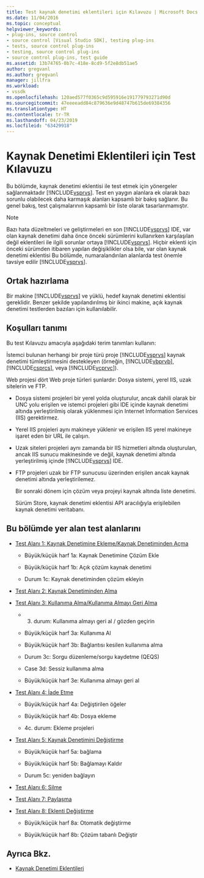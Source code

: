 ```yaml
---
title: Test kaynak denetimi eklentileri için Kılavuzu | Microsoft Docs
ms.date: 11/04/2016
ms.topic: conceptual
helpviewer_keywords:
- plug-ins, source control
- source control [Visual Studio SDK], testing plug-ins
- tests, source control plug-ins
- testing, source control plug-ins
- source control plug-ins, test guide
ms.assetid: 13b74765-0b7c-418e-8cd9-5f2e8db51ae5
author: gregvanl
ms.author: gregvanl
manager: jillfra
ms.workload:
- vssdk
ms.openlocfilehash: 120aed577f0365c9d595916e191779793271d90d
ms.sourcegitcommit: 47eeeeadd84c879636e9d48747b615de69384356
ms.translationtype: HT
ms.contentlocale: tr-TR
ms.lasthandoff: 04/23/2019
ms.locfileid: "63429918"
---
```

# <a name="test-guide-for-source-control-plug-ins"></a>Kaynak Denetimi Eklentileri için Test Kılavuzu
Bu bölümde, kaynak denetimi eklentisi ile test etmek için yönergeler sağlanmaktadır [!INCLUDE[vsprvs](../../code-quality/includes/vsprvs_md.md)]. Test en yaygın alanlara ek olarak bazı sorunlu olabilecek daha karmaşık alanları kapsamlı bir bakış sağlanır. Bu genel bakış, test çalışmalarının kapsamlı bir liste olarak tasarlanmamıştır.

> [!NOTE]
> Bazı hata düzeltmeleri ve geliştirmeleri en son [!INCLUDE[vsprvs](../../code-quality/includes/vsprvs_md.md)] IDE, var olan kaynak denetimi daha önce önceki sürümlerini kullanırken karşılaşılan değil eklentileri ile ilgili sorunlar ortaya [!INCLUDE[vsprvs](../../code-quality/includes/vsprvs_md.md)]. Hiçbir eklenti için önceki sürümden itibaren yapılan değişiklikler olsa bile, var olan kaynak denetimi eklentisi Bu bölümde, numaralandırılan alanlarda test önemle tavsiye edilir [!INCLUDE[vsprvs](../../code-quality/includes/vsprvs_md.md)].

## <a name="common-preparation"></a>Ortak hazırlama
 Bir makine [!INCLUDE[vsprvs](../../code-quality/includes/vsprvs_md.md)] ve yüklü, hedef kaynak denetimi eklentisi gereklidir. Benzer şekilde yapılandırılmış bir ikinci makine, açık kaynak denetimi testlerden bazıları için kullanılabilir.

## <a name="definition-of-terms"></a>Koşulları tanımı
 Bu test Kılavuzu amacıyla aşağıdaki terim tanımları kullanın:

 İstemci bulunan herhangi bir proje türü proje [!INCLUDE[vsprvs](../../code-quality/includes/vsprvs_md.md)] kaynak denetimi tümleştirmesini destekleyen (örneğin, [!INCLUDE[vbprvb](../../code-quality/includes/vbprvb_md.md)], [!INCLUDE[csprcs](../../data-tools/includes/csprcs_md.md)], veya [!INCLUDE[vcprvc](../../code-quality/includes/vcprvc_md.md)]).

 Web projesi dört Web proje türleri şunlardır: Dosya sistemi, yerel IIS, uzak sitelerin ve FTP.

- Dosya sistemi projeleri bir yerel yolda oluşturulur, ancak dahili olarak bir UNC yolu erişilen ve istemci projeleri gibi IDE içinde kaynak denetimi altında yerleştirilmiş olarak yüklenmesi için Internet Information Services (IIS) gerektirmez.

- Yerel IIS projeleri aynı makineye yüklenir ve erişilen IIS yerel makineye işaret eden bir URL ile çalışın.

- Uzak siteleri projeleri aynı zamanda bir IIS hizmetleri altında oluşturulan, ancak IIS sunucu makinesinde ve değil, kaynak denetimi altında yerleştirilmiş içinde [!INCLUDE[vsprvs](../../code-quality/includes/vsprvs_md.md)] IDE.

- FTP projeleri uzak bir FTP sunucusu üzerinden erişilen ancak kaynak denetimi altında yerleştirilemez.

  Bir sonraki dönem için çözüm veya projeyi kaynak altında liste denetimi.

  Sürüm Store, kaynak denetimi eklentisi API aracılığıyla erişilebilen kaynak denetimi veritabanı.

## <a name="test-areas-covered-in-this-section"></a>Bu bölümde yer alan test alanlarını

- [Test Alanı 1: Kaynak Denetimine Ekleme/Kaynak Denetiminden Açma](../../extensibility/internals/test-area-1-add-to-open-from-source-control.md)

    - Büyük/küçük harf 1a: Kaynak Denetimine Çözüm Ekle

    - Büyük/küçük harf 1b: Açık çözüm kaynak denetimi

    - Durum 1c: Kaynak denetiminden çözüm ekleyin

- [Test Alanı 2: Kaynak Denetiminden Alma](../../extensibility/internals/test-area-2-get-from-source-control.md)

- [Test Alanı 3: Kullanıma Alma/Kullanıma Almayı Geri Alma](../../extensibility/internals/test-area-3-check-out-undo-checkout.md)

    - 3. durum: Kullanıma almayı geri al / gözden geçirin

    - Büyük/küçük harf 3a: Kullanıma Al

    - Büyük/küçük harf 3b: Bağlantısı kesilen kullanıma alma

    - Durum 3c: Sorgu düzenleme/sorgu kaydetme (QEQS)

    - Case 3d: Sessiz kullanıma alma

    - Büyük/küçük harf 3e: Kullanıma almayı geri al

- [Test Alanı 4: İade Etme](../../extensibility/internals/test-area-4-check-in.md)

    - Büyük/küçük harf 4a: Değiştirilen öğeler

    - Büyük/küçük harf 4b: Dosya ekleme

    - 4c. durum: Ekleme projeleri

- [Test Alanı 5: Kaynak Denetimini Değiştirme](../../extensibility/internals/test-area-5-change-source-control.md)

    - Büyük/küçük harf 5a: bağlama

    - Büyük/küçük harf 5b: Bağlamayı Kaldır

    - Durum 5c: yeniden bağlayın

- [Test Alanı 6: Silme](../../extensibility/internals/test-area-6-delete.md)

- [Test Alanı 7: Paylaşma](../../extensibility/internals/test-area-7-share.md)

- [Test Alanı 8: Eklenti Değiştirme](../../extensibility/internals/test-area-8-plug-in-switching.md)

    - Büyük/küçük harf 8a: Otomatik değiştirme

    - Büyük/küçük harf 8b: Çözüm tabanlı Değiştir

## <a name="see-also"></a>Ayrıca Bkz.
- [Kaynak Denetimi Eklentileri](../../extensibility/source-control-plug-ins.md)